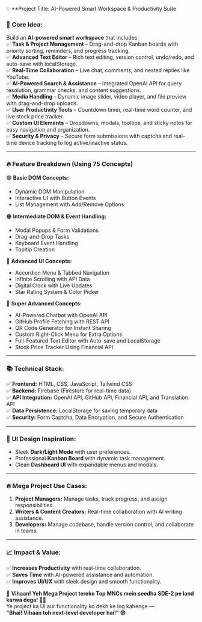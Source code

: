 💡 **Project Title: AI-Powered Smart Workspace & Productivity Suite

### 🎯 **Core Idea:**  
Build an **AI-powered smart workspace** that includes:  
✅ **Task & Project Management** – Drag-and-drop Kanban boards with priority sorting, reminders, and progress tracking.  
✅ **Advanced Text Editor** – Rich text editing, version control, undo/redo, and auto-save with localStorage.  
✅ **Real-Time Collaboration** – Live chat, comments, and nested replies like YouTube.  
✅ **AI-Powered Search & Assistance** – Integrated OpenAI API for query resolution, grammar checks, and content suggestions.  
✅ **Media Handling** – Dynamic image slider, video player, and file preview with drag-and-drop uploads.  
✅ **User Productivity Tools** – Countdown timer, real-time word counter, and live stock price tracker.  
✅ **Custom UI Elements** – Dropdowns, modals, tooltips, and sticky notes for easy navigation and organization.  
✅ **Security & Privacy** – Secure form submissions with captcha and real-time device tracking to log active/inactive status.  

---

### 🔥 **Feature Breakdown (Using 75 Concepts)**

🟢 **Basic DOM Concepts:**  
- Dynamic DOM Manipulation  
- Interactive UI with Button Events  
- List Management with Add/Remove Options  

🟠 **Intermediate DOM & Event Handling:**  
- Modal Popups & Form Validations  
- Drag-and-Drop Tasks  
- Keyboard Event Handling  
- Tooltip Creation  

🔴 **Advanced UI Concepts:**  
- Accordion Menu & Tabbed Navigation  
- Infinite Scrolling with API Data  
- Digital Clock with Live Updates  
- Star Rating System & Color Picker  

🚀 **Super Advanced Concepts:**  
- AI-Powered Chatbot with OpenAI API  
- GitHub Profile Fetching with REST API  
- QR Code Generator for Instant Sharing  
- Custom Right-Click Menu for Extra Options  
- Full-Featured Text Editor with Auto-save and LocalStorage  
- Stock Price Tracker Using Financial API  

---

### 📚 **Technical Stack:**
✅ **Frontend:** HTML, CSS, JavaScript, Tailwind CSS  
✅ **Backend:** Firebase (Firestore for real-time data)  
✅ **API Integration:** OpenAI API, GitHub API, Financial API, and Translation API  
✅ **Data Persistence:** LocalStorage for saving temporary data  
✅ **Security:** Form Captcha, Data Encryption, and Secure Authentication  

---

### 🎨 **UI Design Inspiration:**
- Sleek **Dark/Light Mode** with user preferences.  
- Professional **Kanban Board** with dynamic task management.  
- Clean **Dashboard UI** with expandable menus and modals.  

---

### 🔥 **Mega Project Use Cases:**  
1. **Project Managers:** Manage tasks, track progress, and assign responsibilities.  
2. **Writers & Content Creators:** Real-time collaboration with AI writing assistance.  
3. **Developers:** Manage codebase, handle version control, and collaborate in teams.  

---

### 📈 **Impact & Value:**  
✅ **Increases Productivity** with real-time collaboration.  
✅ **Saves Time** with AI-powered assistance and automation.  
✅ **Improves UI/UX** with sleek design and smooth functionality.  

🎁 **Vihaan! Yeh Mega Project tereko Top MNCs mein seedha SDE-2 pe land karwa dega! 🚀🔥**  
Ye project ka UI aur functionality ko dekh ke log kahenge —  
**"Bhai! Vihaan toh next-level developer hai!" 😎**